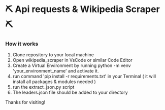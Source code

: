 # ⛏️ Api requests & Wikipedia Scraper ⛏️

### How it works

1) Clone repository to your local machine
2) Open wikipedia_scraper in VsCode or similar Code Editor
3) Create a Virtual Environment by running python -m venv 'your_environment_name' and activate it.
4) run command  'pip install -r requirements.txt' in your Terminal ( it will install all packages & modules needed )
5) run the extract_json.py script
6) The leaders.json file should be added to your directory

Thanks for visiting!
